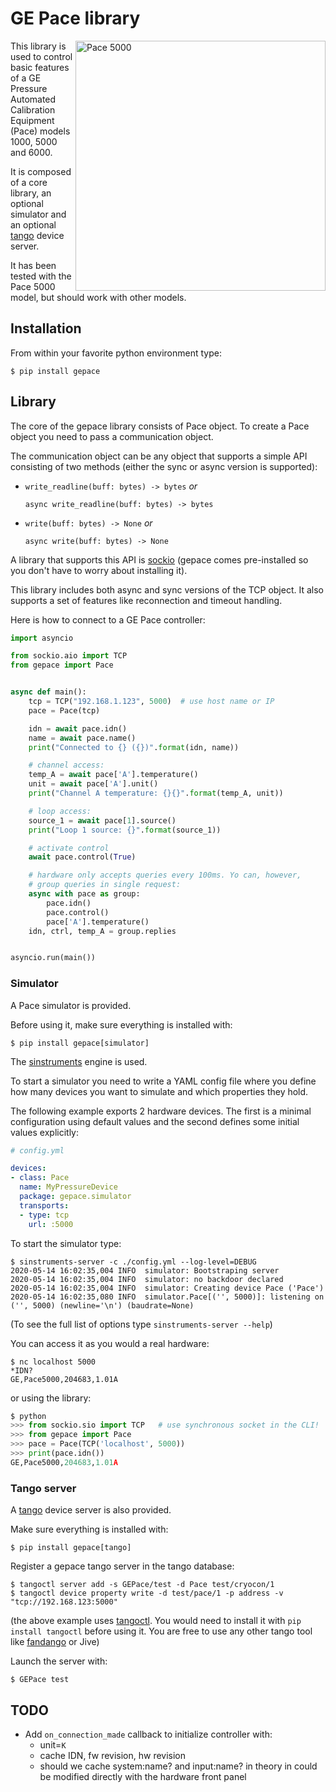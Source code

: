 # GE Pace library

<img align="right" alt="Pace 5000" width="400" src="docs/pace5000.png" />

This library is used to control basic features of a GE Pressure Automated
Calibration Equipment (Pace) models 1000, 5000 and 6000.

It is composed of a core library, an optional simulator and
an optional [tango](https://tango-controls.org/) device server.

It has been tested with the Pace 5000 model, but should work with other models.

## Installation

From within your favorite python environment type:

`$ pip install gepace`


## Library

The core of the gepace library consists of Pace object.
To create a Pace object you need to pass a communication object.

The communication object can be any object that supports a simple API
consisting of two methods (either the sync or async version is supported):

* `write_readline(buff: bytes) -> bytes` *or*

  `async write_readline(buff: bytes) -> bytes`

* `write(buff: bytes) -> None` *or*

  `async write(buff: bytes) -> None`

A library that supports this API is [sockio](https://pypi.org/project/sockio/)
(gepace comes pre-installed so you don't have to worry about installing it).

This library includes both async and sync versions of the TCP object. It also
supports a set of features like reconnection and timeout handling.

Here is how to connect to a GE Pace controller:

```python
import asyncio

from sockio.aio import TCP
from gepace import Pace


async def main():
    tcp = TCP("192.168.1.123", 5000)  # use host name or IP
    pace = Pace(tcp)

    idn = await pace.idn()
    name = await pace.name()
    print("Connected to {} ({})".format(idn, name))

    # channel access:
    temp_A = await pace['A'].temperature()
    unit = await pace['A'].unit()
    print("Channel A temperature: {}{}".format(temp_A, unit))

    # loop access:
    source_1 = await pace[1].source()
    print("Loop 1 source: {}".format(source_1))

    # activate control
    await pace.control(True)

    # hardware only accepts queries every 100ms. Yo can, however,
    # group queries in single request:
    async with pace as group:
        pace.idn()
        pace.control()
        pace['A'].temperature()
    idn, ctrl, temp_A = group.replies


asyncio.run(main())
```

### Simulator

A Pace simulator is provided.

Before using it, make sure everything is installed with:

`$ pip install gepace[simulator]`

The [sinstruments](https://pypi.org/project/sinstruments/) engine is used.

To start a simulator you need to write a YAML config file where you define
how many devices you want to simulate and which properties they hold.

The following example exports 2 hardware devices. The first is a minimal
configuration using default values and the second defines some initial values
explicitly:

```yaml
# config.yml

devices:
- class: Pace
  name: MyPressureDevice
  package: gepace.simulator
  transports:
  - type: tcp
    url: :5000

```

To start the simulator type:

```terminal
$ sinstruments-server -c ./config.yml --log-level=DEBUG
2020-05-14 16:02:35,004 INFO  simulator: Bootstraping server
2020-05-14 16:02:35,004 INFO  simulator: no backdoor declared
2020-05-14 16:02:35,004 INFO  simulator: Creating device Pace ('Pace')
2020-05-14 16:02:35,080 INFO  simulator.Pace[('', 5000)]: listening on ('', 5000) (newline='\n') (baudrate=None)
```

(To see the full list of options type `sinstruments-server --help`)

You can access it as you would a real hardware:

```terminal
$ nc localhost 5000
*IDN?
GE,Pace5000,204683,1.01A
```

or using the library:
```python
$ python
>>> from sockio.sio import TCP   # use synchronous socket in the CLI!
>>> from gepace import Pace
>>> pace = Pace(TCP('localhost', 5000))
>>> print(pace.idn())
GE,Pace5000,204683,1.01A
```

### Tango server

A [tango](https://tango-controls.org/) device server is also provided.

Make sure everything is installed with:

`$ pip install gepace[tango]`

Register a gepace tango server in the tango database:
```
$ tangoctl server add -s GEPace/test -d Pace test/cryocon/1
$ tangoctl device property write -d test/pace/1 -p address -v "tcp://192.168.123:5000"
```

(the above example uses [tangoctl](https://pypi.org/project/tangoctl/). You would need
to install it with `pip install tangoctl` before using it. You are free to use any other
tango tool like [fandango](https://pypi.org/project/fandango/) or Jive)

Launch the server with:

```terminal
$ GEPace test
```

## TODO

* Add `on_connection_made` callback to initialize controller with:
  * unit=`K`
  * cache IDN, fw revision, hw revision
  * should we cache system:name? and input:name? in theory in could be modified
    directly with the hardware front panel
